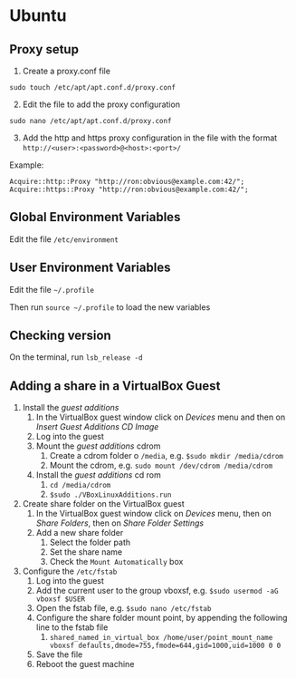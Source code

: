 # Ubuntu

## Proxy setup
1. Create a proxy.conf file
```
sudo touch /etc/apt/apt.conf.d/proxy.conf
```

2. Edit the file to add the proxy configuration
```
sudo nano /etc/apt/apt.conf.d/proxy.conf
```

3. Add the http and https proxy configuration in the file with the format `http://<user>:<password>@<host>:<port>/`

Example:
```
Acquire::http::Proxy "http://ron:obvious@example.com:42/";
Acquire::https::Proxy "http://ron:obvious@example.com:42/";
```
## Global Environment Variables

Edit the file `/etc/environment`

## User Environment Variables

Edit the file `~/.profile`

Then run `source ~/.profile` to load the new variables

## Checking version

On the terminal, run `lsb_release -d`

## Adding a share in a VirtualBox Guest

1. Install the _guest additions_ 
    1. In the VirtualBox guest window click on _Devices_ menu and then on _Insert Guest Additions CD Image_
    2. Log into the guest
    3. Mount the _guest additions_ cdrom
        1. Create a cdrom folder o `/media`, e.g. `$sudo mkdir /media/cdrom`
        2. Mount the cdrom, e.g. `sudo mount /dev/cdrom /media/cdrom`
    4. Install the _guest additions_ cd rom
        1. `cd /media/cdrom`
        2. `$sudo ./VBoxLinuxAdditions.run`
2. Create share folder on the VirtualBox guest
    1. In the VirtualBox guest window click on _Devices_ menu, then on _Share Folders_, then on _Share Folder Settings_
    2. Add a new share folder
        1. Select the folder path
        2. Set the share name
        3. Check the `Mount Automatically` box
3. Configure the `/etc/fstab`
    1. Log into the guest
    2. Add the current user to the group vboxsf, e.g. `$sudo usermod -aG vboxsf $USER`
    3. Open the fstab file, e.g. `$sudo nano /etc/fstab`
    4. Configure the share folder mount point, by appending the following line to the fstab file
        1. `shared_named_in_virtual_box /home/user/point_mount_name vboxsf defaults,dmode=755,fmode=644,gid=1000,uid=1000 0 0`
    5. Save the file
    6. Reboot the guest machine

